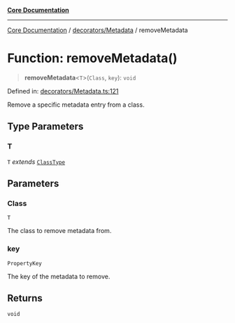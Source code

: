 [**Core Documentation**](../../../README.md)

***

[Core Documentation](../../../README.md) / [decorators/Metadata](../README.md) / removeMetadata

# Function: removeMetadata()

> **removeMetadata**\<`T`\>(`Class`, `key`): `void`

Defined in: [decorators/Metadata.ts:121](https://github.com/stonemjs/core/blob/b1f29857c7f1e529739f22d486494bed3b22d2c6/src/decorators/Metadata.ts#L121)

Remove a specific metadata entry from a class.

## Type Parameters

### T

`T` *extends* [`ClassType`](../../../declarations/type-aliases/ClassType.md)

## Parameters

### Class

`T`

The class to remove metadata from.

### key

`PropertyKey`

The key of the metadata to remove.

## Returns

`void`
